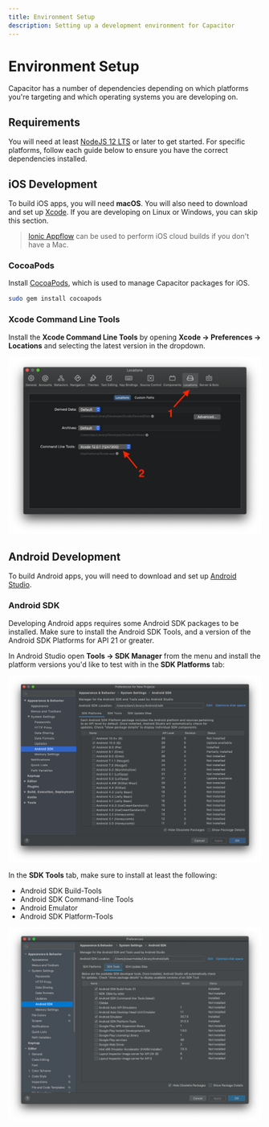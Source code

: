 ```yaml
---
title: Environment Setup
description: Setting up a development environment for Capacitor
---
```


# Environment Setup

Capacitor has a number of dependencies depending on which platforms you're targeting and which operating systems you are developing on.

## Requirements

You will need at least [NodeJS 12 LTS](https://nodejs.org) or later to get started. For specific platforms, follow each guide below to ensure you have the correct dependencies installed.

## iOS Development

To build iOS apps, you will need **macOS**. You will also need to download and set up [Xcode](https://developer.apple.com/xcode/). If you are developing on Linux or Windows, you can skip this section.

> [Ionic Appflow](http://ionicframework.com/appflow) can be used to perform iOS cloud builds if you don't have a Mac.

### CocoaPods

Install [CocoaPods](https://cocoapods.org/), which is used to manage Capacitor packages for iOS.

```bash
sudo gem install cocoapods
```

### Xcode Command Line Tools

Install the **Xcode Command Line Tools** by opening **Xcode -> Preferences -> Locations** and selecting the latest version in the dropdown.

![Xcode locations preferences](../../static/img/docs/ios/xcode-preferences-location.png)

## Android Development

To build Android apps, you will need to download and set up [Android Studio](https://developer.android.com/studio/index.html).

### Android SDK

Developing Android apps requires some Android SDK packages to be installed. Make sure to install the Android SDK Tools, and a version of the Android SDK Platforms for API 21 or greater.

In Android Studio open **Tools -> SDK Manager** from the menu and install the platform versions you'd like to test with in the **SDK Platforms** tab:

![SDK Platforms](../../static/img/docs//android/sdk-platforms.png)

In the **SDK Tools** tab, make sure to install at least the following:

- Android SDK Build-Tools
- Android SDK Command-line Tools
- Android Emulator
- Android SDK Platform-Tools

![SDK Tools](../../static/img/docs//android/sdk-tools.png)
